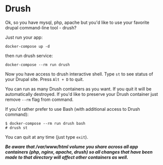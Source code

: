 Drush
=================

Ok, so you have mysql, php, apache but you'd like to use your favorite drupal
command-line tool - drush?

Just run your app:

```
docker-compose up -d
```

then run drush service:

```
docker-compose --rm run drush
```

Now you have access to drush interactive shell. Type `st` to see status of your
Drupal site. Press `Alt + D` to quit.

You can run as many Drush containers as you want. If you quit it will be
automatically destroyed. If you'd like to preserve your Drush container just
remove `--rm` flag from command.

If you'd rather prefer to use Bash (with additional access to Drush command):

```
$ docker-compose --rm run drush bash
# drush st
```

You can quit at any time (just type `exit`).

***Be aware that /var/www/html volume you share across all app containers (php,
nginx, apache, drush) so all changes that have been made to that directory will
affect other containers as well.***
